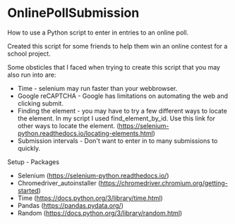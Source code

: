 # OnlinePollSubmission
How to use a Python script to enter in entries to an online poll.

Created this script for some friends to help them win an online contest for a school project. 

Some obsticles that I faced when trying to create this script that you may also run into are:
  + Time - selenium may run faster than your webbrowser.
  + Google reCAPTCHA - Google has limitations on automating the web and clicking submit.
  + Finding the element - you may have to try a few different ways to locate the element. In my script I used find_element_by_id.
                          Use this link for other ways to locate the element. (https://selenium-python.readthedocs.io/locating-elements.html)
  + Submission intervals - Don't want to enter in to many submissions to quickly. 
  
Setup - Packages
  - Selenium (https://selenium-python.readthedocs.io/)
  - Chromedriver_autoinstaller (https://chromedriver.chromium.org/getting-started)
  - Time (https://docs.python.org/3/library/time.html)
  - Pandas (https://pandas.pydata.org/)
  - Random (https://docs.python.org/3/library/random.html)
